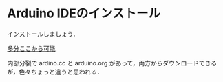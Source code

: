 # Arduino IDEのインストール

インストールしましょう．

[多分ここから可能](https://www.arduino.cc/en/Main/Software)

内部分裂で ardino.cc と arduino.org があって，両方からダウンロードできるが，色々ちょっと違うと思われる．